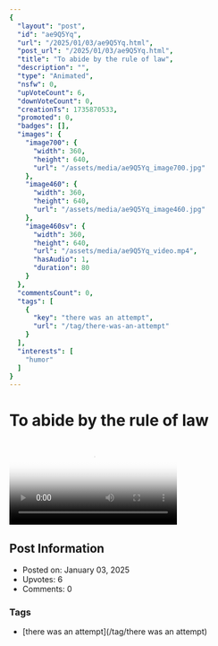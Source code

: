 ```yaml
---
{
  "layout": "post",
  "id": "ae9Q5Yq",
  "url": "/2025/01/03/ae9Q5Yq.html",
  "post_url": "/2025/01/03/ae9Q5Yq.html",
  "title": "To abide by the rule of law",
  "description": "",
  "type": "Animated",
  "nsfw": 0,
  "upVoteCount": 6,
  "downVoteCount": 0,
  "creationTs": 1735870533,
  "promoted": 0,
  "badges": [],
  "images": {
    "image700": {
      "width": 360,
      "height": 640,
      "url": "/assets/media/ae9Q5Yq_image700.jpg"
    },
    "image460": {
      "width": 360,
      "height": 640,
      "url": "/assets/media/ae9Q5Yq_image460.jpg"
    },
    "image460sv": {
      "width": 360,
      "height": 640,
      "url": "/assets/media/ae9Q5Yq_video.mp4",
      "hasAudio": 1,
      "duration": 80
    }
  },
  "commentsCount": 0,
  "tags": [
    {
      "key": "there was an attempt",
      "url": "/tag/there-was-an-attempt"
    }
  ],
  "interests": [
    "humor"
  ]
}
---
```


# To abide by the rule of law

<video controls playsinline loop poster="/assets/media/ae9Q5Yq_image460.jpg">
  <source src="/assets/media/ae9Q5Yq_video.mp4" type="video/mp4">
  Your browser does not support the video tag.
</video>

## Post Information

- Posted on: January 03, 2025
- Upvotes: 6
- Comments: 0

### Tags

- [there was an attempt](/tag/there was an attempt)
